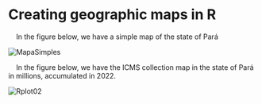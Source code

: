 # Creating geographic maps in R

 _&nbsp;_ _&nbsp;_  In the figure below, we have a simple map of the state of Pará
 
![MapaSimples](https://user-images.githubusercontent.com/54318133/236231388-82734443-3e42-4009-860a-7d2355fa381a.png)

 _&nbsp;_ _&nbsp;_  In the figure below, we have the ICMS collection map in the state of Pará in millions, accumulated in 2022.
 
 

![Rplot02](https://github.com/nicolycosta/Creating-maps-in-R/assets/54318133/d6802538-f61c-4d2d-8253-7773759f223f)
